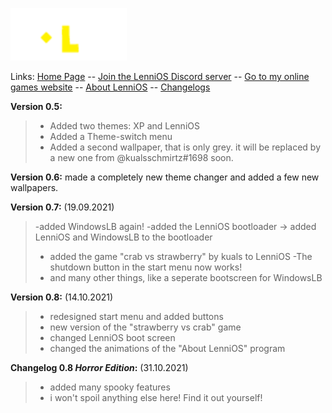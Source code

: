 ![LenniOS](banner.png)



Links: [Home Page](index.html) -- [Join the LenniOS Discord server](http://dsc.gg/LenniOS) -- [Go to my online games website](http://onlinegames.unaux.com) -- [About LenniOS](about.html) -- [Changelogs](changelogs.html)

**Version 0.5:**
> - Added two themes: XP and LenniOS
> - Added a Theme-switch menu
> - Added a second wallpaper, that is only grey. it will be replaced by a new one from @kualsschmirtz#1698 soon.


**Version 0.6:**
made a completely new theme changer and added a few new wallpapers.


**Version 0.7:** (19.09.2021)
> -added WindowsLB again!
> -added the LenniOS bootloader
>        -> added LenniOS and WindowsLB to the bootloader
> - added the game "crab vs strawberry" by kuals to LenniOS
> -The shutdown button in the start menu now works!
> - and many other things, like a seperate bootscreen for WindowsLB

**Version 0.8:** (14.10.2021)
> - redesigned start menu and added buttons
> - new version of the "strawberry vs crab" game
> - changed LenniOS boot screen
> - changed the animations of the "About LenniOS" program


**Changelog 0.8 _Horror Edition_:** (31.10.2021)
> - added many spooky features
> - i won't spoil anything else here! Find it out yourself!
